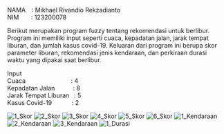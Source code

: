 NAMA&emsp;: Mikhael Rivandio Rekzadianto\
NIM&emsp;&emsp;: 123200078

Berikut merupakan program fuzzy tentang rekomendasi untuk berlibur. Program ini memiliki input seperti cuaca, kepadatan jalan, jarak tempat liburan, dan jumlah kasus covid-19. Keluaran dari program ini berupa skor parameter liburan, rekomendasi jenis kendaraan, dan perkiraan durasi waktu yang dipakai saat berlibur.

Input\
Cuaca&emsp;&emsp;&emsp;&emsp;&emsp;&emsp;&emsp;&ensp;: 4\
Kepadatan Jalan&emsp;&emsp;&emsp;: 8\
Jarak Tempat Liburan&nbsp;&ensp;: 5\
Kasus Covid-19&emsp;&emsp;&emsp;&nbsp;: 2

![1_Skor](https://user-images.githubusercontent.com/100062773/157017165-83915428-5567-4419-b04e-05650e1d3865.png)
![2_Skor](https://user-images.githubusercontent.com/100062773/157017218-4d785e9b-9088-4e84-a172-6c34521f4ad4.png)
![3_Skor](https://user-images.githubusercontent.com/100062773/157017233-c3208f4c-3a7d-4809-b950-e8639c04173c.png)
![4_Skor](https://user-images.githubusercontent.com/100062773/157017262-999db75d-4602-441b-877c-e1b3cc2f29d2.png)
![5_Skor](https://user-images.githubusercontent.com/100062773/157017302-a5698902-dd65-4ecd-9303-19df80a86706.png)
![6_Skor](https://user-images.githubusercontent.com/100062773/157017309-a4267739-09dd-46be-9ed2-5d741cbfc766.png)
![1_Kendaraan](https://user-images.githubusercontent.com/100062773/157017318-fda3809b-5cf6-4c66-9e31-cbccc485cdfa.png)
![2_Kendaraan](https://user-images.githubusercontent.com/100062773/157017327-79135b40-f7ab-4bbc-9805-82b880dcffbc.png)
![3_Kendaraan](https://user-images.githubusercontent.com/100062773/157017339-2dbb4133-a342-473b-a25f-f6aa83b1738b.png)
![1_Durasi](https://user-images.githubusercontent.com/100062773/157017350-28966459-5f59-4d9a-9be7-1f9729a44a1d.png)
